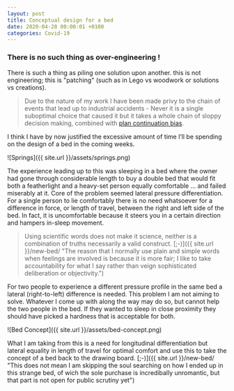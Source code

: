 ```yaml
---
layout: post
title: Conceptual design for a bed
date: 2020-04-28 00:00:01 +0100
categories: Covid-19
---
```


### There is no such thing as over-engineering !

There is such a thing as piling one solution upon another. this is not engineering; this is "patching" (such as in Lego vs woodwork or solutions vs creations).
> Due to the nature of my work I have been made privy to the chain of events that lead up to industrial accidents - Never it is a single suboptimal choice that caused it but it takes a whole chain of sloppy decision making, combined with [plan continuation bias](https://en.wikipedia.org/wiki/Sunk_cost#Plan_continuation_bias).  

I think I have by now justified the excessive amount of time I’ll be spending on the design of a bed in the coming weeks.  

![Springs]({{ site.url }}/assets/springs.png)

The experience leading up to this was sleeping in a bed where the owner had gone through considerable length to buy a double bed that would fit both a featherlight and a heavy-set person equally comfortable ... and failed miserably at it. Core of the problem seemed lateral pressure differentiation. For a single person to lie comfortably there is no need whatsoever for a difference in force, or length of travel, between the right and left side of the bed. In fact, it is uncomfortable because it steers you in a certain direction and hampers in-sleep movement.  

> Using scientific words does not make it science, neither is a combination of truths necessarily a valid construct. [;-)]({{ site.url }}/new-bed/ "The reason that I normally use plain and simple words when feelings are involved is because it is more fair; I like to take accountability for what I say rather than veign sophisticated deliberation or objectivity.")  

For two people to experience a different pressure profile in the same bed a lateral (right-to-left) difference is needed. This problem I am not aiming to solve. Whatever I come up with along the way may do so, but cannot help the two people in the bed. If they wanted to sleep in close proximity they should have picked a hardness that is acceptable for both.

![Bed Concept]({{ site.url }}/assets/bed-concept.png)

What I am taking from this is a need for longitudinal differentiation but lateral equality in length of travel for optimal comfort and use this to take the concept of a bed back to the drawing board. [;-)]({{ site.url }}/new-bed/ "This does not mean I am skipping the soul searching on how I ended up in this strange bed, of wich the sole purchase is incredibally unromantic, but that part is not open for public scrutiny yet")

